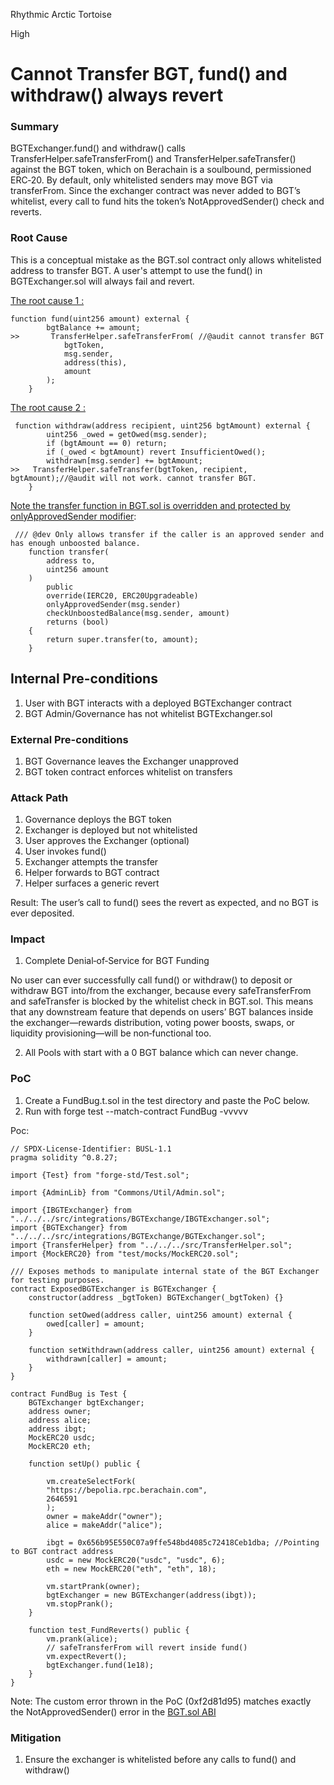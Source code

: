 Rhythmic Arctic Tortoise

High

# Cannot Transfer BGT, fund() and withdraw() always revert

### Summary

BGTExchanger.fund() and withdraw() calls TransferHelper.safeTransferFrom() and TransferHelper.safeTransfer() against the BGT token, which on Berachain is a soulbound, permissioned ERC‑20. By default, only whitelisted senders may move BGT via transferFrom. Since the exchanger contract was never added to BGT’s whitelist, every call to fund hits the token’s NotApprovedSender() check and reverts.

### Root Cause

This is a conceptual mistake as the BGT.sol contract only allows whitelisted address to transfer BGT. A user's attempt to use the fund() in BGTExchanger.sol will always fail and revert.

[The root cause 1 :](https://github.com/sherlock-audit/2025-04-burve/blob/main/Burve/src/integrations/BGTExchange/BGTExchanger.sol#L116C5-L124C6)

```solidity
function fund(uint256 amount) external {
        bgtBalance += amount;
>>       TransferHelper.safeTransferFrom( //@audit cannot transfer BGT
            bgtToken,
            msg.sender,
            address(this),
            amount
        );
    }
```

[The root cause 2 :](https://github.com/sherlock-audit/2025-04-burve/blob/main/Burve/src/integrations/BGTExchange/BGTExchanger.sol#L81C5-L87C6)

```solidity
 function withdraw(address recipient, uint256 bgtAmount) external {
        uint256 _owed = getOwed(msg.sender);
        if (bgtAmount == 0) return;
        if (_owed < bgtAmount) revert InsufficientOwed();
        withdrawn[msg.sender] += bgtAmount;
>>   TransferHelper.safeTransfer(bgtToken, recipient, bgtAmount);//@audit will not work. cannot transfer BGT.
    }
```

[Note the transfer function in BGT.sol is overridden and protected by onlyApprovedSender modifier](https://vscode.blockscan.com/80094/0x656b95E550C07a9ffe548bd4085c72418Ceb1dba):
```solidity
 /// @dev Only allows transfer if the caller is an approved sender and has enough unboosted balance.
    function transfer(
        address to,
        uint256 amount
    )
        public
        override(IERC20, ERC20Upgradeable)
        onlyApprovedSender(msg.sender)
        checkUnboostedBalance(msg.sender, amount)
        returns (bool)
    {
        return super.transfer(to, amount);
    }
```

## Internal Pre-conditions

1. User with BGT interacts with a deployed BGTExchanger contract
2. BGT Admin/Governance has not whitelist BGTExchanger.sol

### External Pre-conditions

1. BGT Governance leaves the Exchanger unapproved
2. BGT token contract enforces whitelist on transfers

### Attack Path

1. Governance deploys the BGT token
2. Exchanger is deployed but not whitelisted
3. User approves the Exchanger (optional)
4. User invokes fund()
5. Exchanger attempts the transfer
6. Helper forwards to BGT contract
7. Helper surfaces a generic revert

Result: The user’s call to fund() sees the revert as expected, and no BGT is ever deposited.


### Impact

1. Complete Denial‑of‑Service for BGT Funding

No user can ever successfully call fund() or withdraw() to deposit or withdraw BGT into/from the exchanger, because every safeTransferFrom and safeTransfer is blocked by the whitelist check in BGT.sol. This means that any downstream feature that depends on users’ BGT balances inside the exchanger—rewards distribution, voting power boosts, swaps, or liquidity provisioning—will be non‑functional too.

2. All Pools with start with a 0 BGT balance which can never change.

### PoC

1. Create a FundBug.t.sol in the test directory and paste the PoC below.
2. Run with forge test --match-contract FundBug -vvvvv

Poc:

```solidity
// SPDX-License-Identifier: BUSL-1.1
pragma solidity ^0.8.27;

import {Test} from "forge-std/Test.sol";

import {AdminLib} from "Commons/Util/Admin.sol";

import {IBGTExchanger} from "../../../src/integrations/BGTExchange/IBGTExchanger.sol";
import {BGTExchanger} from "../../../src/integrations/BGTExchange/BGTExchanger.sol";
import {TransferHelper} from "../../../src/TransferHelper.sol";
import {MockERC20} from "test/mocks/MockERC20.sol";

/// Exposes methods to manipulate internal state of the BGT Exchanger for testing purposes.
contract ExposedBGTExchanger is BGTExchanger {
    constructor(address _bgtToken) BGTExchanger(_bgtToken) {}

    function setOwed(address caller, uint256 amount) external {
        owed[caller] = amount;
    }

    function setWithdrawn(address caller, uint256 amount) external {
        withdrawn[caller] = amount;
    }
}

contract FundBug is Test {
    BGTExchanger bgtExchanger;
    address owner;
    address alice;
    address ibgt;
    MockERC20 usdc;
    MockERC20 eth;

    function setUp() public {

        vm.createSelectFork(
        "https://bepolia.rpc.berachain.com",
        2646591
        );
        owner = makeAddr("owner");
        alice = makeAddr("alice");

        ibgt = 0x656b95E550C07a9ffe548bd4085c72418Ceb1dba; //Pointing to BGT contract address
        usdc = new MockERC20("usdc", "usdc", 6);
        eth = new MockERC20("eth", "eth", 18);

        vm.startPrank(owner);
        bgtExchanger = new BGTExchanger(address(ibgt));
        vm.stopPrank();
    }

    function test_FundReverts() public {
        vm.prank(alice);
        // safeTransferFrom will revert inside fund()
        vm.expectRevert();  
        bgtExchanger.fund(1e18);
    }
}
```

Note: The custom error thrown in the PoC (0xf2d81d95) matches exactly the NotApprovedSender() error in the [BGT.sol ABI](https://github.com/berachain/doc-abis/blob/main/core/BGT.json)



### Mitigation

1. Ensure the exchanger is whitelisted before any calls to fund() and withdraw()